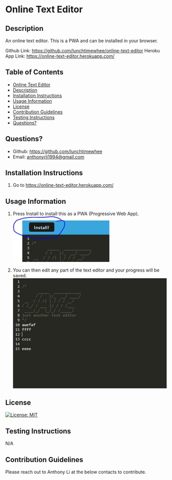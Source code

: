 # Online Text Editor

## Description
An online text editor. This is a PWA and can be installed in your browser.

Github Link: https://github.com/lunchtimewhee/online-text-editor
Heroku App Link: https://online-text-editor.herokuapp.com/

## Table of Contents
 - [Online Text Editor](#online-text-editor)
 - [Description](#description)
 - [Installation Instructions](#installation-instructions)
 - [Usage Information](#usage-information)
 - [License](#license)
 - [Contribution Guidelines](#contribution-guidelines)
 - [Testing Instructions](#testing-instructions)
 - [Questions?](#questions)


## Questions?
- Github: https://github.com/lunchtimewhee 
- Email: anthonyrli1994@gmail.com

## Installation Instructions
1. Go to https://online-text-editor.herokuapp.com/

## Usage Information
1. Press Install to install this as a PWA (Progressive Web App).
![step1](./images/step1.jpg)

2. You can then edit any part of the text editor and your progress will be saved.
![step2](./images/step2.jpg)



## License
[![License: MIT](https://img.shields.io/badge/License-MIT-yellow.svg)](https://opensource.org/licenses/MIT)

## Testing Instructions
N/A

## Contribution Guidelines
Please reach out to Anthony Li at the below contacts to contribute.

